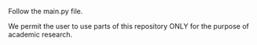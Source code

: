 Follow the main.py file. 

We permit the user to use parts of this repository ONLY for the purpose of academic research.
